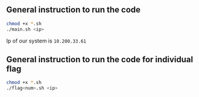 ## General instruction to run the code
```bash
chmod +x *.sh
./main.sh <ip>
```
Ip of our system is ```10.200.33.61```

## General instruction to run the code for individual flag
```bash
chmod +x *.sh
./flag<num>.sh <ip>
```